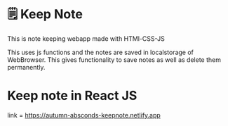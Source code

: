 # 🗒 Keep Note

This is note keeping webapp made with HTMl-CSS-JS

This uses js functions and the notes are saved in localstorage of WebBrowser.
This gives functionality to save notes as well as delete them permanently.


# Keep note in React JS

link = https://autumn-absconds-keepnote.netlify.app




